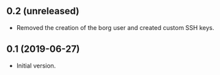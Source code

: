 ## 0.2 (unreleased)

- Removed the creation of the borg user and created custom SSH keys.

## 0.1 (2019-06-27)

- Initial version.
